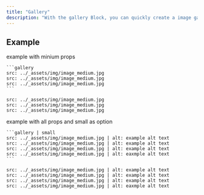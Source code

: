 ```yaml
---
title: "Gallery"
description: "With the gallery Block, you can quickly create a image gallery."
---
```


##  Example
example with minium props
````
```gallery
src: ../_assets/img/image_medium.jpg
src: ../_assets/img/image_medium.jpg
src: ../_assets/img/image_medium.jpg
```
````

```gallery
src: ../_assets/img/image_medium.jpg
src: ../_assets/img/image_medium.jpg
src: ../_assets/img/image_medium.jpg
```

example with all props and small as option
````
```gallery | small
src: ../_assets/img/image_medium.jpg | alt: example alt text
src: ../_assets/img/image_medium.jpg | alt: example alt text
src: ../_assets/img/image_medium.jpg | alt: example alt text
src: ../_assets/img/image_medium.jpg | alt: eaxmple alt text
```
````

```gallery | small
src: ../_assets/img/image_medium.jpg | alt: example alt text
src: ../_assets/img/image_medium.jpg | alt: example alt text
src: ../_assets/img/image_medium.jpg | alt: example alt text
src: ../_assets/img/image_medium.jpg | alt: eaxmple alt text
```